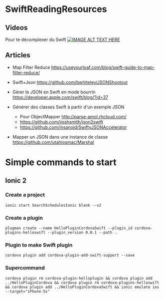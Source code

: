 # SwiftReadingResources

## Videos
Pour te décomplexer du Swift
[![IMAGE ALT TEXT HERE](http://img.youtube.com/vi/AzesJrOcFDU/0.jpg)](http://www.youtube.com/watch?v=AzesJrOcFDU)

## Articles
* Map Filter Reduce <https://useyourloaf.com/blog/swift-guide-to-map-filter-reduce/>

* Swift+Json <https://github.com/bwhiteley/JSONShootout>

* Gérer le JSON en Swift en mode bourrin <https://developer.apple.com/swift/blog/?id=37>

* Générer des classes Swift à partir d'un exemple JSON
	* Pour ObjectMapper <http://parse-amol.rhcloud.com/>
	* <https://github.com/ijoshsmith/json2swift>
	* <https://github.com/insanoid/SwiftyJSONAccelerator>

* Mapper un JSON dans une instance de classe <https://github.com/utahiosmac/Marshal>	

# Simple commands to start
## Ionic 2
### Create a project
```
ionic start SearchSchedulesIonic blank --v2
```

### Create a plugin
```
plugman create --name HelloPluginCordovaSwift --plugin_id cordova-plugins-helloswift --plugin_version 0.0.1 --path .
```

### Plugin to make Swift plugin
```
cordova plugin add cordova-plugin-add-swift-support --save
```

### Supercommand
```
cordova plugin rm cordova-plugin-helloplugin && cordova plugin add ../HelloPluginCordova && cordova plugin rm cordova-plugins-helloswift && cordova plugin add ../HelloPluginCordovaSwift && ionic emulate ios --target="iPhone-5s"
```